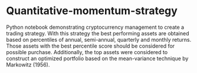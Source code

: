 # Quantitative-momentum-strategy
Python notebook demonstrating cryptocurrency management to create a trading strategy.
With this strategy the best performing assets are obtained based on percentiles of annual, semi-annual, quarterly and monthly returns.
Those assets with the best percentile score should be considered for possible purchase.
Additionally, the top assets were considered to construct an optimized portfolio based on the mean-variance technique by Markowitz (1956).
